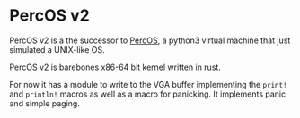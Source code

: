 # PercOS v2

PercOS v2 is a the successor to [PercOS](https://github.com/theperkinrex/percos), a python3 virtual machine that just simulated a UNIX-like OS.

PercOS v2 is barebones x86-64 bit kernel written in rust.

For now it has a module to write to the VGA buffer implementing the `print!` and `println!` macros as well as a macro for panicking. It implements panic and simple paging.